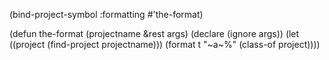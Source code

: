 

(bind-project-symbol :formatting #'the-format)

(defun the-format (projectname &rest args)
  (declare (ignore args))
  (let ((project (find-project projectname)))
    (format t "~a~%" (class-of project))))
